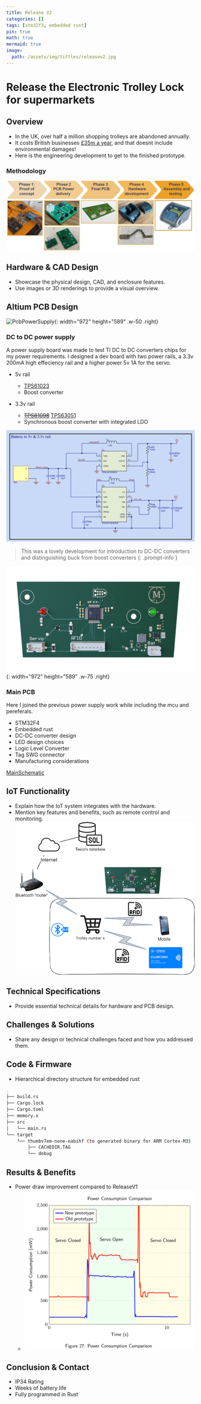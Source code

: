 ```yaml
---
title: Release V2
categories: []
tags: [stm32f3, embedded rust]
pin: true
math: true
mermaid: true
image: 
  path: /assets/img/tittles/releasev2.jpg
---
```


# Release the Electronic Trolley Lock for supermarkets

## Overview
- In the UK, over half a million shopping trolleys are abandoned annually.
- It costs British businesses [£35m a year](https://www.wanzl.com/en_GB/360-degree-service/TrolleyWise), and that doesnt include environmental damages!
- Here is the engineering development to get to the finished prototype.


### Methodology
![Methodology](/assets/img/ReleaseV2/methodology_overview_v2.png)

## Hardware & CAD Design
- Showcase the physical design, CAD, and enclosure features.
- Use images or 3D renderings to provide a visual overview.

## Altium PCB Design
![PcbPowerSupply](/assets/img/ReleaseV2/PCB2_1.png){: width="972" height="589" .w-50 .right}
### DC to DC power supply 
A power supply board was made to test TI DC to DC converters chips for my power requirements. I designed a dev board with two power rails, a 3.3v 200mA high effeciency rail and a higher power 5v 1A for the servo.
- 5v rail 
  - [TPS61023](https://www.ti.com/product/TPS61023)
  - Boost converter

- 3.3v rail
  - ~~[TPS61098](https://www.ti.com/product/TPS61098)~~ [TPS63051](https://www.ti.com/product/TPS63051)
  -  Synchronous boost converter with integrated LDO 

![powerSchematic](/assets/img/ReleaseV2/schematicDoublePowerRails.png)

> This was a lovely development for introduction to DC-DC converters and distinguishing buck from boost converters
{: .prompt-info }

![PCB](/assets/img/ReleaseV2/mainPcbTop.png){: width="972" height="589" .w-75 .right}

### Main PCB
Here I joined the previous power supply work while including the mcu and pereferals.
- STM32F4
- Embedded rust
- DC-DC converter design
- LED design choices
- Logic Level Converter
- Tag SWG connector
- Manufacturing considerations


[MainSchematic](/assets/img/ReleaseV2/schematic_post_reddit.png)
## IoT Functionality
- Explain how the IoT system integrates with the hardware.
- Mention key features and benefits, such as remote control and monitoring.
![topology](/assets/img/ReleaseV2/topology.png)
## Technical Specifications
- Provide essential technical details for hardware and PCB design.

## Challenges & Solutions
- Share any design or technical challenges faced and how you addressed them.

## Code & Firmware
-  Hierarchical directory structure for embedded rust

```bash
.
├── build.rs
├── Cargo.lock
├── Cargo.toml
├── memory.x
├── src
│   └── main.rs
└── target
    └── thumbv7em-none-eabihf (to generated binary for ARM Cortex-M3)
        ├── CACHEDIR.TAG
        └── debug
```

<!-- ## Testing & Validation
- Explain how you ensured the hardware and IoT system's functionality and reliability. -->

## Results & Benefits
- Power draw improvement compared to ReleaseV1
  - ![Power draw improvement](/assets/img/ReleaseV2/PowerConsuption.png) 


<!-- ## Portfolio Highlights
- Showcase CAD design and Altium PCB work with brief descriptions and visuals. -->

## Conclusion & Contact
- IP34 Rating 
- Weeks of battery life
- Fully programmed in Rust


